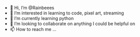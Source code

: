 - 👋 Hi, I’m @Rainbeees
- 👀 I’m interested in learning to code, pixel art, streaming
- 🌱 I’m currently learning python
- 💞️ I’m looking to collaborate on anything I could be helpful on
- 📫 How to reach me ...

<!---
Rainbeees/Rainbeees is a ✨ special ✨ repository because its `README.md` (this file) appears on your GitHub profile.
You can click the Preview link to take a look at your changes.
--->

